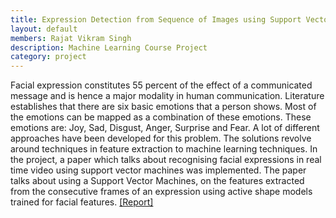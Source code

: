 ```yaml
---
title: Expression Detection from Sequence of Images using Support Vector Machines
layout: default
members: Rajat Vikram Singh
description: Machine Learning Course Project
category: project
---
```


Facial expression constitutes 55 percent of the effect of a communicated message and is hence a major modality in human communication. Literature establishes that there are six basic emotions that a person shows. Most of the emotions can be mapped as a combination of these emotions. These emotions are: Joy, Sad, Disgust, Anger, Surprise and Fear. A lot of different approaches have been developed for this problem. The solutions revolve around techniques in feature extraction to machine learning techniques. In the project, a paper which talks about recognising facial expressions in real time video using support vector machines was implemented. The paper talks about using a Support Vector Machines, on the features extracted from the consecutive frames of an expression using active shape models trained for facial features. [[Report]](/media/ExpressionDetection.pdf)